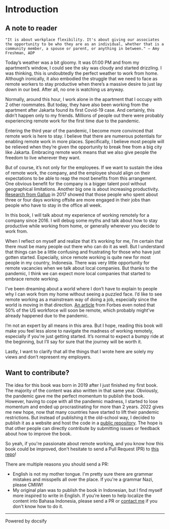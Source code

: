 # Introduction

## A note to reader

<output data-lang="">

`"It is about workplace flexibility. It's about giving our associates the opportunity to be who they are as an individual, whether that is a community member, a spouse or parent, or anything in between." — Amy Freshman, ADP`

</output>

Today’s weather was a bit gloomy. It was 01:00 PM and from my apartment’s window, I could see the sky was cloudy and started drizzling. I was thinking, this is undoubtedly the perfect weather to work from home. Although ironically, it also embodied the struggle that we need to face as remote workers to stay productive when there’s a massive desire to just lay down in our bed. After all, no one is watching us anyway.

Normally, around this hour, I work alone in the apartment that I occupy with 2 other roommates. But today, they have also been working from the apartment after Jakarta found its first Covid-19 case. And certainly, this didn’t happen only to my friends. Millions of people out there were probably experiencing remote work for the first time due to the pandemic.

Entering the third year of the pandemic, I become more convinced that remote work is here to stay. I believe that there are numerous potentials for enabling remote work in more places. Specifically, I believe most people will be relieved when they’re given the opportunity to break free from a big city like Jakarta. Embracing remote work means that we also give people the freedom to live wherever they want. 

But of course, it’s not only for the employees. If we want to sustain the idea of remote work, the company, and the employee should align on their expectations to be able to reap the most benefits from this arrangement. One obvious benefit for the company is a bigger talent pool without geographical limitations. Another big one is about increasing productivity. [Research from Gallup](https://www.gallup.com/workplace/236375/engaged-remote-workforce.aspx) in 2017 showed that those people who spent about three or four days working offsite are more engaged in their jobs than people who have to stay in the office all week.

In this book, I will talk about my experience of working remotely for a company since 2016. I will debug some myths and talk about how to stay productive while working from home, or generally wherever you decide to work from.

When I reflect on myself and realize that it’s working for me, I’m certain that there must be many people out there who can do it as well. But I understand that things can be a little confusing and frustrating for those who have just gotten started. Especially, since remote working is quite new for most people in my country, Indonesia. There was very little opportunity for remote vacancies when we talk about local companies. But thanks to the pandemic, I think we can expect more local companies that started to embrace remote working. 

I’ve been dreaming about a world where I don’t have to explain to people why I can work from my home without seeing a puzzled face. I’d like to see remote working as a mainstream way of doing a job, especially since the world is moving in that direction. [An article](https://www.forbes.com/sites/samantharadocchia/2018/07/31/50-of-the-us-workforce-will-soon-be-remote-heres-how-founders-can-manage-flexible-working-styles/#5b27a20b5767) from Forbes even noted that 50% of the US workforce will soon be remote, which probably might’ve already happened due to the pandemic.

I’m not an expert by all means in this area. But I hope, reading this book will make you feel less alone to navigate the madness of working remotely, especially if you're just getting started. It’s normal to expect a bumpy ride at the beginning, but I’ll say for sure that the journey will be worth it.

Lastly, I want to clarify that all the things that I wrote here are solely my views and don’t represent my employers.

## Want to contribute?

The idea for this book was born in 2019 after I just finished my first book. The majority of the content was also written in that same year. Obviously, the pandemic gave me the perfect momentum to publish the book. However, having to cope with all the pandemic madness, I started to lose momentum and ended up procrastinating for more than 2 years. 2022 gives me new hope, now that many countries have started to lift their pandemic restrictions. But instead of publishing it the old-school way, I decided to publish it as a website and host the code in a [public repository](https://github.com/kelimuttu/long-distance-work). The hope is that other people can directly contribute by submitting issues or feedback about how to improve the book. 

So yeah, if you're passionate about remote working, and you know how this book could be improved, don't hesitate to send a Pull Request (PR) to [this repo](https://github.com/kelimuttu/long-distance-work)!

There are multiple reasons you should send a PR: 

- English is not my mother tongue. I'm pretty sure there are grammar mistakes and misspells all over the place. If you're a grammar Nazi, please CMIIW!
- My original plan was to publish the book in Indonesian, but I find myself more inspired to write in English. If you're keen to help localize the content into Bahasa Indonesia, please send a PR or [contact me](https://kelimuttu.co/contact/) if you don't know how to do it. 

----

<a href="https://docsify.js.org" target="_blank" style="color: inherit; font-weight: normal; text-decoration: none;">Powered by docsify</a>